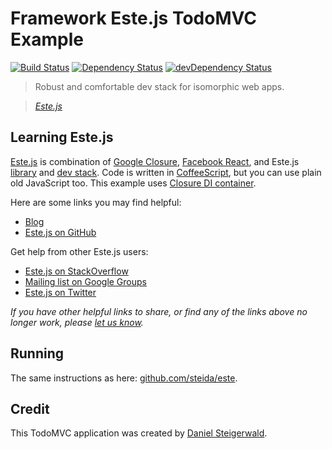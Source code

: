 # Framework Este.js TodoMVC Example

[![Build Status](https://secure.travis-ci.org/steida/este-todomvc.png?branch=master)](http://travis-ci.org/steida/este-todomvc) [![Dependency Status](https://david-dm.org/steida/este-todomvc.png)](https://david-dm.org/steida/este-todomvc) [![devDependency Status](https://david-dm.org/steida/este-todomvc/dev-status.png)](https://david-dm.org/steida/este-todomvc#info=devDependencies)


> Robust and comfortable dev stack for isomorphic web apps.

> _[Este.js](https://github.com/steida/este)_

## Learning Este.js

[Este.js](https://github.com/steida/este) is combination of [Google Closure](https://developers.google.com/closure/),
[Facebook React](reactjs.org), and Este.js [library](https://github.com/steida/este-library) and [dev stack](https://github.com/steida/gulp-este).
Code is written in [CoffeeScript](http://coffeescript.org/), but you can use plain old JavaScript too.
This example uses [Closure DI container](github.com/steida/closure-dicontainer).

Here are some links you may find helpful:

* [Blog](https://medium.com/este-js-framework)
* [Este.js on GitHub](https://github.com/steida/este)

Get help from other Este.js users:

* [Este.js on StackOverflow](http://stackoverflow.com/questions/tagged/estejs)
* [Mailing list on Google Groups](https://groups.google.com/forum/#!forum/estejs)
* [Este.js on Twitter](http://twitter.com/estejs)

_If you have other helpful links to share, or find any of the links above no longer work, please [let us know](https://github.com/tastejs/todomvc/issues)._

## Running

The same instructions as here: [github.com/steida/este](https://github.com/steida/este).

## Credit

This TodoMVC application was created by [Daniel Steigerwald](http://daniel.steigerwald.cz/).
